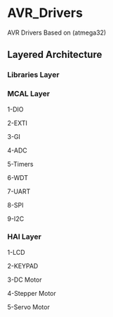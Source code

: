 # AVR_Drivers
AVR Drivers Based on (atmega32)

## Layered Architecture

### Libraries Layer

### MCAL Layer
1-DIO

2-EXTI

3-GI

4-ADC

5-Timers

6-WDT

7-UART

8-SPI

9-I2C

### HAl Layer
1-LCD

2-KEYPAD

3-DC Motor

4-Stepper Motor

5-Servo Motor
